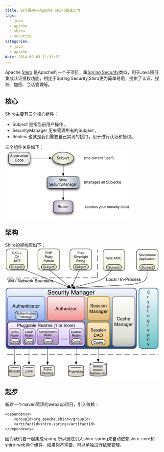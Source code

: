 ```yaml
---
title: 安全框架——Apache Shiro快速入门
tags:
  - java
  - apache
  - shiro
  - security
categories:
  - java
  - apache
date: 2014-09-03 11:31:31
---
```


Apache [Shiro](http://shiro.apache.org/) 是Apache的一个子项目，跟[Spring Security](http://projects.spring.io/spring-security/)类似，用于Java项目集成认证授权功能，相比于Spring Security,Shiro更为简单易用，提供了认证、授权、加密、会话管理等。
<!-- more -->

## 核心 ##
Shiro主要有三个核心组件：

* Subject 是指当前用户操作 。
* SecurityManager 用来管理所有的Subject 。
* Realms 也就是我们需要自己实现的接口，用于进行认证和授权。

三个组件关系如下：
![组件关系图](../images/shiro-compone-releate.jpg)

## 架构 ##
Shiro的架构图如下：
![Shiro架构图](../images/shiro-framework-architecture.jpg)

## 起步 ##
新建一个maven管理的webapp项目，引入依赖：
```code
<dependency>
	<groupId>org.apache.shiro</groupId>
	<artifactId>shiro-spring</artifactId>
</dependency>
```
因为我们要一起集成spring,所以通过引入shiro-spring来自动依赖shiro-core和shiro-web两个组件，如果你不需要，可以单独进行依赖管理。
